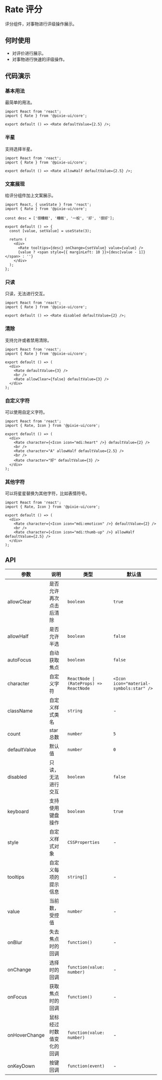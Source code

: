 # Rate 评分

评分组件，对事物进行评级操作展示。

## 何时使用

- 对评价进行展示。
- 对事物进行快速的评级操作。

## 代码演示

### 基本用法

最简单的用法。

```tsx
import React from 'react';
import { Rate } from '@pixie-ui/core';

export default () => <Rate defaultValue={2.5} />;
```

### 半星

支持选择半星。

```tsx
import React from 'react';
import { Rate } from '@pixie-ui/core';

export default () => <Rate allowHalf defaultValue={2.5} />;
```

### 文案展现

给评分组件加上文案展示。

```tsx
import React, { useState } from 'react';
import { Rate } from '@pixie-ui/core';

const desc = ['很糟糕', '糟糕', '一般', '好', '很好'];

export default () => {
  const [value, setValue] = useState(3);
  
  return (
    <div>
      <Rate tooltips={desc} onChange={setValue} value={value} />
      {value ? <span style={{ marginLeft: 10 }}>{desc[value - 1]}</span> : ''}
    </div>
  );
};
```

### 只读

只读，无法进行交互。

```tsx
import React from 'react';
import { Rate } from '@pixie-ui/core';

export default () => <Rate disabled defaultValue={2} />;
```

### 清除

支持允许或者禁用清除。

```tsx
import React from 'react';
import { Rate } from '@pixie-ui/core';

export default () => (
  <div>
    <Rate defaultValue={3} />
    <br />
    <Rate allowClear={false} defaultValue={3} />
  </div>
);
```

### 自定义字符

可以使用自定义字符。

```tsx
import React from 'react';
import { Rate, Icon } from '@pixie-ui/core';

export default () => (
  <div>
    <Rate character={<Icon icon="mdi:heart" />} defaultValue={2} />
    <br />
    <Rate character="A" allowHalf defaultValue={2.5} />
    <br />
    <Rate character="好" defaultValue={3} />
  </div>
);
```

### 其他字符

可以将星星替换为其他字符，比如表情符号。

```tsx
import React from 'react';
import { Rate, Icon } from '@pixie-ui/core';

export default () => (
  <div>
    <Rate character={<Icon icon="mdi:emoticon" />} defaultValue={2} />
    <br />
    <Rate character={<Icon icon="mdi:thumb-up" />} allowHalf defaultValue={2.5} />
  </div>
);
```

## API

| 参数 | 说明 | 类型 | 默认值 |
| --- | --- | --- | --- |
| allowClear | 是否允许再次点击后清除 | `boolean` | `true` |
| allowHalf | 是否允许半选 | `boolean` | `false` |
| autoFocus | 自动获取焦点 | `boolean` | `false` |
| character | 自定义字符 | `ReactNode \| (RateProps) => ReactNode` | `<Icon icon="material-symbols:star" />` |
| className | 自定义样式类名 | `string` | - |
| count | star 总数 | `number` | `5` |
| defaultValue | 默认值 | `number` | `0` |
| disabled | 只读，无法进行交互 | `boolean` | `false` |
| keyboard | 支持使用键盘操作 | `boolean` | `true` |
| style | 自定义样式对象 | `CSSProperties` | - |
| tooltips | 自定义每项的提示信息 | `string[]` | - |
| value | 当前数，受控值 | `number` | - |
| onBlur | 失去焦点时的回调 | `function()` | - |
| onChange | 选择时的回调 | `function(value: number)` | - |
| onFocus | 获取焦点时的回调 | `function()` | - |
| onHoverChange | 鼠标经过时数值变化的回调 | `function(value: number)` | - |
| onKeyDown | 按键回调 | `function(event)` | - | 